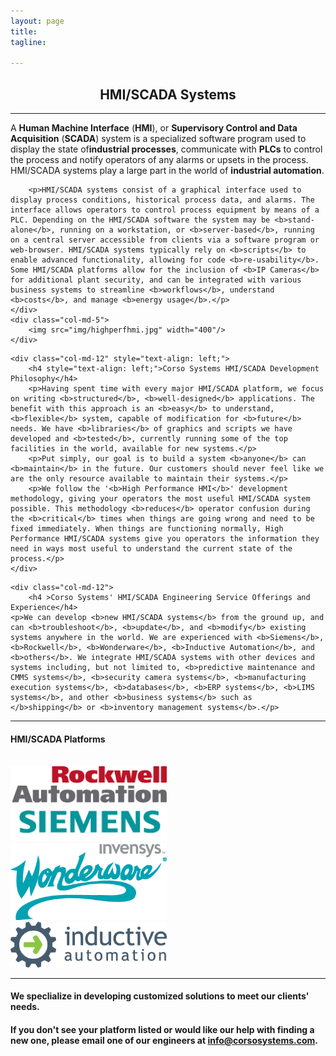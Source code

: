 ```yaml
---
layout: page
title: 
tagline: 

---
```



<div class="row" style="text-align:center;">
    <h2>HMI/SCADA Systems</h2>
</div>
<hr>

<div class="row">
	<div class="col-md-7" style="text-align:left;">
		<p>A <b>Human Machine Interface</b> (<b>HMI</b>), or <b>Supervisory Control and Data Acquisition</b> (<b>SCADA</b>) system is a specialized software program used to display the state of<b>industrial processes</b>, communicate with  <b>PLCs</b> to control the process and notify operators of any alarms or upsets in the process. HMI/SCADA systems play a large part in the world of <b>industrial automation</b>.</p>

		<p>HMI/SCADA systems consist of a graphical interface used to display process conditions, historical process data, and alarms. The interface allows operators to control process equipment by means of a PLC. Depending on the HMI/SCADA software the system may be <b>stand-alone</b>, running on a workstation, or <b>server-based</b>, running on a central server accessible from clients via a software program or web-browser. HMI/SCADA systems typically rely on <b>scripts</b> to enable advanced functionality, allowing for code <b>re-usability</b>. Some HMI/SCADA platforms allow for the inclusion of <b>IP Cameras</b> for additional plant security, and can be integrated with various business systems to streamline <b>workflows</b>, understand <b>costs</b>, and manage <b>energy usage</b>.</p>
	</div>
	<div class="col-md-5">
		<img src="img/highperfhmi.jpg" width="400"/>
	</div>

</div>
<div class="row">
	
	<div class="col-md-12" style="text-align: left;">
		<h4 style="text-align: left;">Corso Systems HMI/SCADA Development Philosophy</h4>
		<p>Having spent time with every major HMI/SCADA platform, we focus on writing <b>structured</b>, <b>well-designed</b> applications. The benefit with this approach is an <b>easy</b> to understand, <b>flexible</b> system, capable of modification for <b>future</b> needs. We have <b>libraries</b> of graphics and scripts we have developed and <b>tested</b>, currently running some of the top facilities in the world, available for new systems.</p>
		<p>Put simply, our goal is to build a system <b>anyone</b> can <b>maintain</b> in the future. Our customers should never feel like we are the only resource available to maintain their systems.</p>
		<p>We follow the '<b>High Performance HMI</b>' development methodology, giving your operators the most useful HMI/SCADA system possible. This methodology <b>reduces</b> operator confusion during the <b>critical</b> times when things are going wrong and need to be fixed immediately. When things are functioning normally, High Performance HMI/SCADA systems give you operators the information they need in ways most useful to understand the current state of the process.</p>
	</div>


</div>


<div class="row" style="text-align: left;">
	
	<div class="col-md-12">
		<h4 >Corso Systems' HMI/SCADA Engineering Service Offerings and Experience</h4>
	<p>We can develop <b>new HMI/SCADA systems</b> from the ground up, and can <b>troubleshoot</b>, <b>update</b>, and <b>modify</b> existing systems anywhere in the world. We are experienced with <b>Siemens</b>, <b>Rockwell</b>, <b>Wonderware</b>, <b>Inductive Automation</b>, and <b>others</b>. We integrate HMI/SCADA systems with other devices and systems including, but not limited to, <b>predictive maintenance and CMMS systems</b>, <b>security camera systems</b>, <b>manufacturing execution systems</b>, <b>databases</b>, <b>ERP systems</b>, <b>LIMS systems</b>, and other <b>business systems</b> such as </b>shipping</b> or <b>inventory management systems</b>.</p>
	
</div>
</div>


<hr>

<div class="row">
    <div class="col-md-12"><h4>HMI/SCADA Platforms</h4></div>
</div>


<br/>

<div class="row">
<div class="col-xs-4"><a href="http://www.rockwell.com" title="Rockwell" target="_blank"><img alt="Rockwell" src="img/platforms/rockwell.jpg" width="250px"></a></div>

<div class="col-xs-4"><a href="http://www.siemens.com/entry/cc/en/" title="Siemens" target="_blank"><img alt="Siemens" src="img/platforms/siemens.jpg" width="250px"></a></div>

<div class="col-xs-4"><a href="http://www.wonderware.com" title="Wonderware" target="_blank"><img alt="Wonderware" src="img/platforms/wonderware.png" width="250px"></a></div>
</div>

<div class="row">
<div class="col-xs-4"><a href="http://www.inductiveautomation.com" title="Inductive Automation" target="_blank"><img alt="Ignition by Inductive Automation" src="img/platforms/ia.png" width="250px"></a></div>
</div>


<hr>


<div class="row">
	<div class="col-md-12">
<h4 style="text-align: left;">We speclialize in developing customized solutions to meet our clients' needs.</h4>

<h4 style="text-align: left;">If you don't see your platform listed or would like our help with finding a new one, please email one of our engineers at <a href="mailto:info@corsosystems.com?Subject=HMI%20Information%20Request">info@corsosystems.com</a>.</h4>
</div>
</div>

